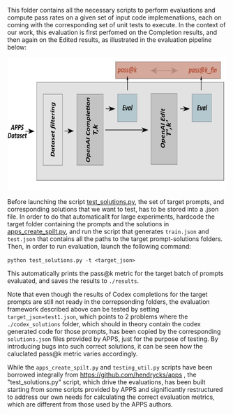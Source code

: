 This folder contains all the necessary scripts to perform evaluations and compute pass rates on a given set of input code implemenatiions, each on coming with the corresponding set of unit tests to execute.
In the context of our work, this evaluation is first perfomed on the Completion results, and then again on the Edited results, as illustrated in the evaluation pipeline below: 

<p align='center'>
<img src="fig/pipeline.jpg" height="306px" width='700px'> 


 Before launching the script [test_solutions.py](./test_solutions.py), the set of target prompts, and corresponding solutions that we want to test, has to be stored into a .json file. In order to do that automaticallt for large experiments, hardcode the target folder containing the prompts and the solutions in [apps_create_spilt.py](./apps_create_split.py), and run the script that generates `train.json` and `test.json` that contains all the paths to the target prompt-solutions folders. Then, in order to run evaluation, launch the following command:


`python test_solutions.py -t <target_json>`


This automatically prints the pass@k metric for the target batch of prompts evaluated, and saves the results to `./results`.

Note that even though the results of Codex completions for the target prompts are still not ready in the correpsonding folders, the evaluation framework described above can be tested by setting `target_json=test1.json`, which points to 2 problems where the `./codex_solutions` folder, which should in theory contain the codex generated code for those prompts, has been copied by the corresponding `solutions.json` files provided by APPS, just for the purpose of testing. By introducing bugs into such correct solutions, it can be seen how the caluclated pass@k metric varies accordingly.


While the `apps_create_spilt.py` and `testing_util.py` scripts have been borrowed integrally from https://github.com/hendrycks/apps , the "test_solutions.py" script, which drive the evaluations, has been built starting from some scripts provided by APPS and significantly restructured to address our own needs for calculating the correct evaluation metrics, which are different from those used by the APPS authors.
